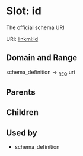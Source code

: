 
# Slot: id


The official schema URI

URI: [linkml:id](https://w3id.org/linkml/id)


## Domain and Range

schema_definition &#8594;  <sub>REQ</sub> uri

## Parents


## Children


## Used by

 * schema_definition
